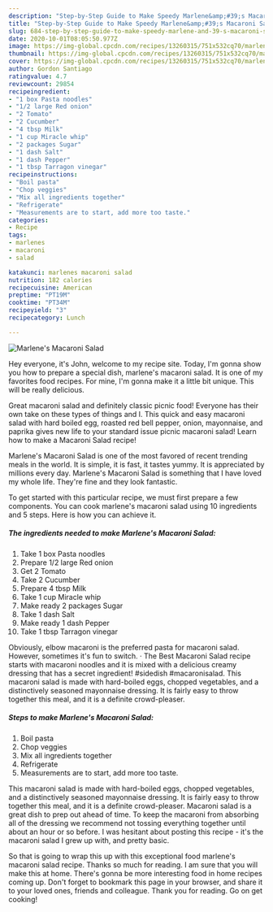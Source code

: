 ```yaml
---
description: "Step-by-Step Guide to Make Speedy Marlene&amp;#39;s Macaroni Salad"
title: "Step-by-Step Guide to Make Speedy Marlene&amp;#39;s Macaroni Salad"
slug: 684-step-by-step-guide-to-make-speedy-marlene-and-39-s-macaroni-salad
date: 2020-10-01T08:05:50.977Z
image: https://img-global.cpcdn.com/recipes/13260315/751x532cq70/marlenes-macaroni-salad-recipe-main-photo.jpg
thumbnail: https://img-global.cpcdn.com/recipes/13260315/751x532cq70/marlenes-macaroni-salad-recipe-main-photo.jpg
cover: https://img-global.cpcdn.com/recipes/13260315/751x532cq70/marlenes-macaroni-salad-recipe-main-photo.jpg
author: Gordon Santiago
ratingvalue: 4.7
reviewcount: 29854
recipeingredient:
- "1 box Pasta noodles"
- "1/2 large Red onion"
- "2 Tomato"
- "2 Cucumber"
- "4 tbsp Milk"
- "1 cup Miracle whip"
- "2 packages Sugar"
- "1 dash Salt"
- "1 dash Pepper"
- "1 tbsp Tarragon vinegar"
recipeinstructions:
- "Boil pasta"
- "Chop veggies"
- "Mix all ingredients together"
- "Refrigerate"
- "Measurements are to start, add more too taste."
categories:
- Recipe
tags:
- marlenes
- macaroni
- salad

katakunci: marlenes macaroni salad 
nutrition: 182 calories
recipecuisine: American
preptime: "PT19M"
cooktime: "PT34M"
recipeyield: "3"
recipecategory: Lunch

---
```



![Marlene&#39;s Macaroni Salad](https://img-global.cpcdn.com/recipes/13260315/751x532cq70/marlenes-macaroni-salad-recipe-main-photo.jpg)

Hey everyone, it's John, welcome to my recipe site. Today, I'm gonna show you how to prepare a special dish, marlene&#39;s macaroni salad. It is one of my favorites food recipes. For mine, I'm gonna make it a little bit unique. This will be really delicious.

Great macaroni salad and definitely classic picnic food! Everyone has their own take on these types of things and I. This quick and easy macaroni salad with hard boiled egg, roasted red bell pepper, onion, mayonnaise, and paprika gives new life to your standard issue picnic macaroni salad! Learn how to make a Macaroni Salad recipe!

Marlene&#39;s Macaroni Salad is one of the most favored of recent trending meals in the world. It is simple, it is fast, it tastes yummy. It is appreciated by millions every day. Marlene&#39;s Macaroni Salad is something that I have loved my whole life. They're fine and they look fantastic.


To get started with this particular recipe, we must first prepare a few components. You can cook marlene&#39;s macaroni salad using 10 ingredients and 5 steps. Here is how you can achieve it.

<!--inarticleads1-->

##### The ingredients needed to make Marlene&#39;s Macaroni Salad:

1. Take 1 box Pasta noodles
1. Prepare 1/2 large Red onion
1. Get 2 Tomato
1. Take 2 Cucumber
1. Prepare 4 tbsp Milk
1. Take 1 cup Miracle whip
1. Make ready 2 packages Sugar
1. Take 1 dash Salt
1. Make ready 1 dash Pepper
1. Take 1 tbsp Tarragon vinegar


Obviously, elbow macaroni is the preferred pasta for macaroni salad. However, sometimes it&#39;s fun to switch. · The Best Macaroni Salad recipe starts with macaroni noodles and it is mixed with a delicious creamy dressing that has a secret ingredient! #sidedish #macaronisalad. This macaroni salad is made with hard-boiled eggs, chopped vegetables, and a distinctively seasoned mayonnaise dressing. It is fairly easy to throw together this meal, and it is a definite crowd-pleaser. 

<!--inarticleads2-->

##### Steps to make Marlene&#39;s Macaroni Salad:

1. Boil pasta
1. Chop veggies
1. Mix all ingredients together
1. Refrigerate
1. Measurements are to start, add more too taste.


This macaroni salad is made with hard-boiled eggs, chopped vegetables, and a distinctively seasoned mayonnaise dressing. It is fairly easy to throw together this meal, and it is a definite crowd-pleaser. Macaroni salad is a great dish to prep out ahead of time. To keep the macaroni from absorbing all of the dressing we recommend not tossing everything together until about an hour or so before. I was hesitant about posting this recipe - it&#39;s the macaroni salad I grew up with, and pretty basic. 

So that is going to wrap this up with this exceptional food marlene&#39;s macaroni salad recipe. Thanks so much for reading. I am sure that you will make this at home. There's gonna be more interesting food in home recipes coming up. Don't forget to bookmark this page in your browser, and share it to your loved ones, friends and colleague. Thank you for reading. Go on get cooking!

